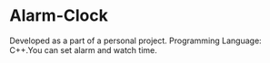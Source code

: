 # Alarm-Clock
Developed as a part of a personal project. Programming Language: C++.You can set alarm and watch time.
